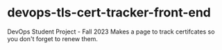 # devops-tls-cert-tracker-front-end
DevOps Student Project - Fall 2023
Makes a page to track certifcates so you don't forget to renew them.
